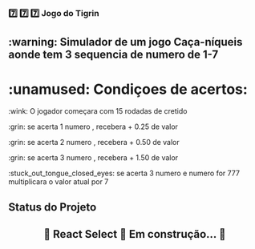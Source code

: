 ###  :seven: :seven: :seven: Jogo do Tigrin 
<h2> :warning: Simulador de um jogo Caça-níqueis aonde tem 3 sequencia de numero de 1-7</h2>
<h1> :unamused: Condiçoes de acertos:</h1>
<p>:wink: O jogador começara com 15 rodadas de cretido</p>
<p>:grin: se acerta 1 numero , recebera + 0.25 de valor</p>
<p>:grin: se acerta 2 numero ,  recebera + 0.50 de valor</p>
<p>:grin: se acerta 3 numero ,  recebera + 1.50 de valor</p>
<p>:stuck_out_tongue_closed_eyes: se acerta 3 numero e numero for 777 multiplicara o valor atual por 7</p>


## Status do Projeto
<h2 align="center"> 
	🚧  React Select 🚀 Em construção...  🚧
</h2>
